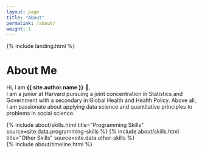 ```yaml
---
layout: page
title: "About"
permalink: /about/
weight: 1
---
```


{% include landing.html %}

# **About Me**

Hi, I am **{{ site.author.name }}** :wave:,<br>
I am a junior at Harvard pursuing a joint concentration in Statistics and Government with a secondary in Global Health and Health Policy. Above all, I am passionate about applying data science and quantitative principles to problems in social science.

<div class="row">
{% include about/skills.html title="Programming Skills" source=site.data.programming-skills %}
{% include about/skills.html title="Other Skills" source=site.data.other-skills %}
</div>

<div class="row">
{% include about/timeline.html %}
</div>